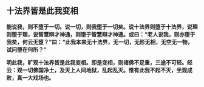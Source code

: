 ##  十法界皆是此我变相

**能说我，则不堕于一切。说一切，则我堕于一切矣。说十法界则堕于十法界，说理则堕于理，说智慧辩才神通，则堕于智慧辩才神通。或曰：“老人说我，则亦堕于我矣，何云无堕？”曰：“此我本来无十法界，无一切，无形无相，无空无一物，试问堕在何所？”**

**明此我，旷观十法界皆是此我变相。即是变相，则诸佛不足重，三途不可轻。经云：观一切佛国净土，及天上人间地狱，乱起乱灭。惟有此我不起不灭，坐观成败，真一大戏场也。**
